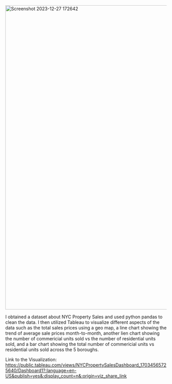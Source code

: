 
<img width="947" alt="Screenshot 2023-12-27 172642" src="https://github.com/rashedulkabir730/NYC_Property_Project/assets/108596917/e0adf5fe-0620-4988-b2a2-5baba39ae088">

I obtained a dataset about NYC Property Sales and used python pandas to clean the data. I then utilized Tableau to visualize different aspects of the data such as the total sales prices using a geo map, a line chart showing the trend of average sale prices month-to-month, another lien chart showing the number of commericial units sold vs the number of residential units sold, and a bar chart showing the total number of commericial units vs residential units sold across the 5 boroughs. 

Link to the Visualization: https://public.tableau.com/views/NYCPropertySalesDashboard_17034565725640/Dashboard1?:language=en-US&publish=yes&:display_count=n&:origin=viz_share_link 
